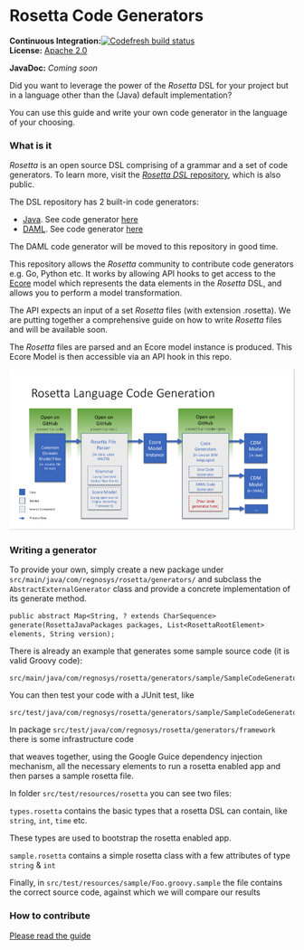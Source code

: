 # Rosetta Code Generators



**Continuous Integration:**[![Codefresh build status]( https://g.codefresh.io/api/badges/pipeline/regnosysops/REGnosys%2Frosetta-code-generators%2Frosetta-code-generators?branch=master&key=eyJhbGciOiJIUzI1NiJ9.NWE1N2EyYTlmM2JiOTMwMDAxNDRiODMz.ZDeqVUhB-oMlbZGj4tfEiOg0cy6azXaBvoxoeidyL0g&type=cf-1)]( https://g.codefresh.io/pipelines/rosetta-code-generators/builds?repoOwner=REGnosys&repoName=rosetta-code-generators&serviceName=REGnosys%2Frosetta-code-generators&filter=trigger:build~Build;branch:master;pipeline:5d0a15a6a52a3deca9db7236~rosetta-code-generators) <br/>
**License:** [Apache 2.0](http://www.apache.org/licenses/LICENSE-2.0)

**JavaDoc:** _Coming soon_

Did you want to leverage the power of the *Rosetta* DSL for your project but in a language other than the (Java) default implementation?

You can use this guide and write your own code generator in the language of your choosing.

### What is it

*Rosetta* is an open source DSL comprising of a grammar and a set of code generators. To learn more, visit the [*Rosetta DSL* repository](https://github.com/REGnosys/rosetta-dsl), which is also public.

The DSL repository has 2 built-in code generators:
 - [Java](https://www.oracle.com/java/).  See code generator [here](https://github.com/REGnosys/rosetta-dsl/blob/master/com.regnosys.rosetta/src/com/regnosys/rosetta/generator/java/object/ModelObjectGenerator.xtend)
 - [DAML](https://daml.com/). See code generator [here](https://github.com/REGnosys/rosetta-dsl/blob/master/com.regnosys.rosetta/src/com/regnosys/rosetta/generator/daml/object/DamlModelObjectGenerator.xtend)

The DAML code generator will be moved to this repository in good time. 

This repository allows the *Rosetta* community to contribute code generators e.g. Go, Python etc. It works by allowing API hooks to get access to the [Ecore](https://wiki.eclipse.org/Ecore) model which represents the data elements in the *Rosetta* DSL, and allows you to perform a model transformation.

The API expects an input of a set *Rosetta* files (with extension .rosetta). We are putting together a comprehensive guide on how to write *Rosetta* files and will be available soon.

The *Rosetta* files are parsed and an Ecore model instance is produced. This Ecore Model is then accessible via an API hook in this repo.

![Here is an illustration of how code generation works](/images/rosetta-language-code-generation.png?raw=true)

### Writing a generator

To provide your own, simply create a new package under ``` src/main/java/com/regnosys/rosetta/generators/``` 
and subclass the ``` AbstractExternalGenerator```  class and provide a concrete implementation of its generate method.

```
public abstract Map<String, ? extends CharSequence> generate(RosettaJavaPackages packages, List<RosettaRootElement> elements, String version);
```

There is already an example that generates some sample source code (it is valid Groovy code):

```
src/main/java/com/regnosys/rosetta/generators/sample/SampleCodeGenerator.java
```

You can then test your code with a JUnit test, like

```
src/test/java/com/regnosys/rosetta/generators/sample/SampleCodeGeneratorTest.java
```

In package ```src/test/java/com/regnosys/rosetta/generators/framework``` there is some infrastructure code

that weaves together, using the Google Guice dependency injection mechanism, all the necessary elements to run a rosetta enabled app and then parses a sample rosetta file.

In folder ```src/test/resources/rosetta``` you can see two files:

```types.rosetta``` contains the basic types that a rosetta DSL can contain, like  ```string```, ```int```, ```time``` etc.

These types are used to bootstrap the rosetta enabled app.

```sample.rosetta``` contains a simple rosetta class with a few attributes of type ```string``` & ```int```

Finally, in  ```src/test/resources/sample/Foo.groovy.sample``` the file contains the correct source code, against which we will compare our results  


### How to contribute
[Please read the guide ](/CONTRIBUTING.md)
